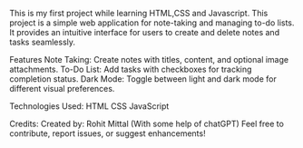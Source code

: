This is my first project while learning HTML,CSS and Javascript. This project is a simple web application for note-taking and managing to-do lists. It provides an intuitive interface for users to create and delete notes and tasks seamlessly.

Features
Note Taking: Create notes with titles, content, and optional image attachments.
To-Do List: Add tasks with checkboxes for tracking completion status.
Dark Mode: Toggle between light and dark mode for different visual preferences.

Technologies Used:
HTML
CSS
JavaScript

Credits:
Created by: Rohit Mittal 
(With some help of chatGPT)
Feel free to contribute, report issues, or suggest enhancements!
